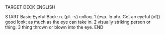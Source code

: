 TARGET DECK
ENGLISH

START
Basic
Eyeful
Back: n. (pl. -s) colloq. 1 (esp. In phr. Get an eyeful (of)) good look; as much as the eye can take in. 2 visually striking person or thing. 3 thing thrown or blown into the eye.
END

